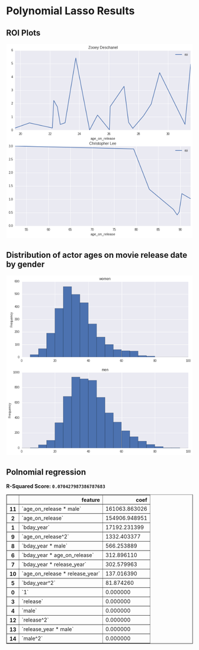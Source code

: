 # Polynomial Lasso Results

## ROI Plots
![ROI Plots](./roi_plots.png)

## Distribution of actor ages on movie release date by gender
![Distribution of actor ages on movie release date by gender](./release_age_by_gender.png)

## Polnomial regression
**R-Squared Score: `0.070427987386787683`**

<table class="dataframe" border="1">
  <thead>
    <tr style="text-align: right;">
      <th></th>
      <th>feature</th>
      <th>coef</th>
    </tr>
  </thead>
  <tbody>
    <tr>
      <th>11</th>
      <td>`age_on_release * male`</td>
      <td>161063.863026</td>
    </tr>
    <tr>
      <th>2</th>
      <td>`age_on_release`</td>
      <td>154906.948951</td>
    </tr>
    <tr>
      <th>1</th>
      <td>`bday_year`</td>
      <td>17192.231399</td>
    </tr>
    <tr>
      <th>9</th>
      <td>`age_on_release^2`</td>
      <td>1332.403377</td>
    </tr>
    <tr>
      <th>8</th>
      <td>`bday_year * male`</td>
      <td>566.253889</td>
    </tr>
    <tr>
      <th>6</th>
      <td>`bday_year * age_on_release`</td>
      <td>312.896110</td>
    </tr>
    <tr>
      <th>7</th>
      <td>`bday_year * release_year`</td>
      <td>302.579963</td>
    </tr>
    <tr>
      <th>10</th>
      <td>`age_on_release * release_year`</td>
      <td>137.016390</td>
    </tr>
    <tr>
      <th>5</th>
      <td>`bday_year^2`</td>
      <td>81.874260</td>
    </tr>
    <tr>
      <th>0</th>
      <td>`1`</td>
      <td>0.000000</td>
    </tr>
    <tr>
      <th>3</th>
      <td>`release`</td>
      <td>0.000000</td>
    </tr>
    <tr>
      <th>4</th>
      <td>`male`</td>
      <td>0.000000</td>
    </tr>
    <tr>
      <th>12</th>
      <td>`release^2`</td>
      <td>0.000000</td>
    </tr>
    <tr>
      <th>13</th>
      <td>`release_year * male`</td>
      <td>0.000000</td>
    </tr>
    <tr>
      <th>14</th>
      <td>`male^2`</td>
      <td>0.000000</td>
    </tr>
  </tbody>
</table>
